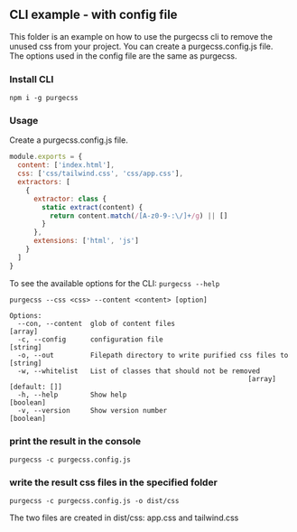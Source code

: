## CLI example - with config file

This folder is an example on how to use the purgecss cli to remove the unused
css from your project. You can create a purgecss.config.js file.\
The options used in the config file are the same as purgecss.

### Install CLI

```
npm i -g purgecss
```

### Usage

Create a purgecss.config.js file.

```js
module.exports = {
  content: ['index.html'],
  css: ['css/tailwind.css', 'css/app.css'],
  extractors: [
    {
      extractor: class {
        static extract(content) {
          return content.match(/[A-z0-9-:\/]+/g) || []
        }
      },
      extensions: ['html', 'js']
    }
  ]
}
```

To see the available options for the CLI: `purgecss --help`

```
purgecss --css <css> --content <content> [option]

Options:
  --con, --content  glob of content files                                [array]
  -c, --config      configuration file                                  [string]
  -o, --out         Filepath directory to write purified css files to   [string]
  -w, --whitelist   List of classes that should not be removed
                                                           [array] [default: []]
  -h, --help        Show help                                          [boolean]
  -v, --version     Show version number                                [boolean]
```

### print the result in the console

```
purgecss -c purgecss.config.js
```

### write the result css files in the specified folder

```
purgecss -c purgecss.config.js -o dist/css
```

The two files are created in dist/css: app.css and tailwind.css
